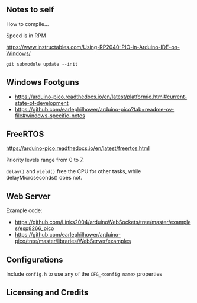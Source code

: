## Notes to self

How to compile...

Speed is in RPM

https://www.instructables.com/Using-RP2040-PIO-in-Arduino-IDE-on-Windows/


`git submodule update --init`


## Windows Footguns

* https://arduino-pico.readthedocs.io/en/latest/platformio.html#current-state-of-development
* https://github.com/earlephilhower/arduino-pico?tab=readme-ov-file#windows-specific-notes



## FreeRTOS

https://arduino-pico.readthedocs.io/en/latest/freertos.html

Priority levels range from 0 to 7.

`delay()` and `yield()` free the CPU for other tasks, while delayMicroseconds() does not.


## Web Server

Example code:
* https://github.com/Links2004/arduinoWebSockets/tree/master/examples/esp8266_pico
* https://github.com/earlephilhower/arduino-pico/tree/master/libraries/WebServer/examples

## Configurations

Include `config.h` to use any of the `CFG_<config name>` properties

## Licensing and Credits